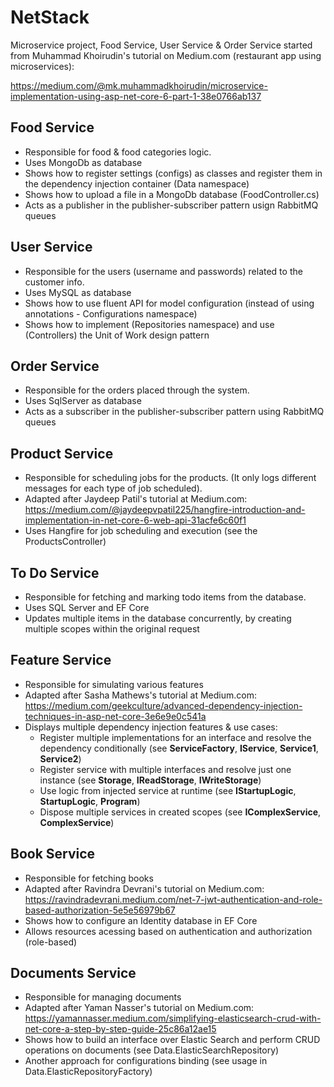 # NetStack

Microservice project, Food Service, User Service & Order Service started from Muhammad Khoirudin's tutorial on Medium.com (restaurant app using microservices):

https://medium.com/@mk.muhammadkhoirudin/microservice-implementation-using-asp-net-core-6-part-1-38e0766ab137

## Food Service
- Responsible for food & food categories logic. 
- Uses MongoDb as database
- Shows how to register settings (configs) as classes and register them in the dependency injection container (Data namespace)
- Shows how to upload a file in a MongoDb database (FoodController.cs)
- Acts as a publisher in the publisher-subscriber pattern usign RabbitMQ queues

## User Service 
- Responsible for the users (username and passwords) related to the customer info.
- Uses MySQL as database
- Shows how to use fluent API for model configuration (instead of using annotations - Configurations namespace)
- Shows how to implement (Repositories namespace) and use (Controllers) the Unit of Work design pattern

## Order Service 
- Responsible for the orders placed through the system.
- Uses SqlServer as database
- Acts as a subscriber in the publisher-subscriber pattern using RabbitMQ queues

## Product Service
- Responsible for scheduling jobs for the products. (It only logs different messages for each type of job scheduled).
- Adapted after Jaydeep Patil's tutorial at Medium.com: https://medium.com/@jaydeepvpatil225/hangfire-introduction-and-implementation-in-net-core-6-web-api-31acfe6c60f1
- Uses Hangfire for job scheduling and execution (see the ProductsController)

## To Do Service 
- Responsible for fetching and marking todo items from the database.
- Uses SQL Server and EF Core
- Updates multiple items in the database concurrently, by creating multiple scopes within the original request

## Feature Service
- Responsible for simulating various features
- Adapted after Sasha Mathews's tutorial at Medium.com: https://medium.com/geekculture/advanced-dependency-injection-techniques-in-asp-net-core-3e6e9e0c541a
- Displays multiple dependency injection features & use cases:
  * Register multiple implementations for an interface and resolve the dependency conditionally (see **ServiceFactory**, **IService**, **Service1**, **Service2**)
  * Register service with multiple interfaces and resolve just one instance (see **Storage**, **IReadStorage**, **IWriteStorage**)
  * Use logic from injected service at runtime (see **IStartupLogic**, **StartupLogic**, **Program**)
  * Dispose multiple services in created scopes (see **IComplexService**, **ComplexService**)
  
## Book Service
- Responsible for fetching books
- Adapted after Ravindra Devrani's tutorial on Medium.com: https://ravindradevrani.medium.com/net-7-jwt-authentication-and-role-based-authorization-5e5e56979b67
- Shows how to configure an Identity database in EF Core
- Allows resources acessing based on authentication and authorization (role-based)

## Documents Service
- Responsible for managing documents
- Adapted after Yaman Nasser's tutorial on Medium.com: https://yamannasser.medium.com/simplifying-elasticsearch-crud-with-net-core-a-step-by-step-guide-25c86a12ae15
- Shows how to build an interface over Elastic Search and perform CRUD operations on documents (see Data.ElasticSearchRepository)
- Another approach for configurations binding (see usage in Data.ElasticRepositoryFactory)
